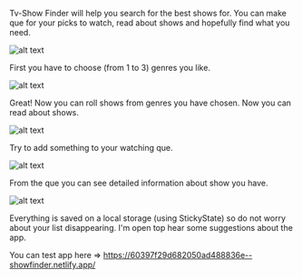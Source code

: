 Tv-Show Finder will help you search for the best shows for. You can make que for your picks to watch, read about shows and hopefully find what you need.



![alt text](https://cdn.discordapp.com/attachments/630797359252504643/814588998131253338/unknown.png)

First you have to choose (from 1 to 3) genres you like.  

![alt text](https://cdn.discordapp.com/attachments/630797359252504643/814589655542530048/unknown.png)

Great! Now you can roll shows from genres you have chosen. 
Now you can read about shows. 

![alt text](https://cdn.discordapp.com/attachments/630797359252504643/814592111730884638/unknown.png)

Try to add something to your watching que. 

![alt text](https://cdn.discordapp.com/attachments/630797359252504643/814592334402289715/unknown.png)

From the que you can see detailed information about show you have.

![alt text](https://cdn.discordapp.com/attachments/630797359252504643/814592918043754536/unknown.png)



Everything is saved on a local storage (using StickyState) so do not worry about your list disappearing.
I'm open top hear some suggestions about the app.

You can test app here => https://60397f29d682050ad488836e--showfinder.netlify.app/


